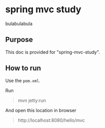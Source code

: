 # spring mvc study

bulabulabula

Purpose
-------
This doc is provided for "spring-mvc-study".


How to run
----------

Use the `pom.xml`.

Run 

> mvn jetty:run

And open this location in browser

> http://localhost:8080/hello/mvc




